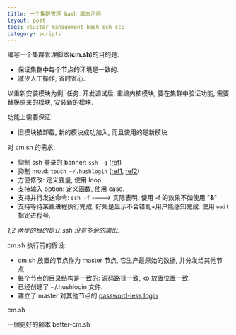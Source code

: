 ```yaml
---
title: 一个集群管理 bash 脚本示例
layout: post
tags: cluster management bash ssh scp
category: scripts
---
```


编写一个集群管理脚本(**cm.sh**)的目的是:

- 保证集群中每个节点的环境是一致的.
- 减少人工操作, 省时省心.


以重新安装模块为例, 任务: 开发调试后, 重编内核模块, 要在集群中验证功能, 需要替换原来的模块, 安装新的模块.

功能上需要保证:

- 旧模块被卸载, 新的模块成功加入, 而且使用的是新模块.


对 cm.sh 的需求:

- 抑制 ssh 登录的 banner: `ssh -q` ([ref](http://serverfault.com/questions/66986/suppressing-ssh-banner-from-openssh-client))
- 抑制 motd: `touch ~/.hushlogin` ([ref1](http://www.debian-administration.org/articles/546), [ref2](http://serverfault.com/questions/36421/stop-ssh-login-from-printing-motd-from-the-client))
- 方便修改: 定义变量, 使用 loop.
- 支持输入 option: 定义函数, 使用 case.
- 支持并行发送命令: `ssh -f` ----> 实际表明, 使用 -f 的效果不如使用 "**&**"
- 支持等待某些进程执行完成, 好处是显示不会错乱+用户能感知完成: 使用 `wait` 指定进程号.


*1,2 两步的目的是让 ssh 没有多余的输出.*  


cm.sh 执行前的假设:

- cm.sh 放置的节点作为 master 节点, 它生产最原始的数据, 并分发给其他节点.
- 每个节点的目录结构是一致的: 源码路径一致, ko 放置位置一致.
- 已经创建了 ~/.hushlogin 文件.
- 建立了 master 对其他节点的 [password-less login](http://rcsg-gsir.imsb-dsgi.nrc-cnrc.gc.ca/documents/internet/node31.html)


cm.sh

<script src="https://gist.github.com/2479091.js"> </script>

一個更好的腳本 better-cm.sh

<script src="https://gist.github.com/2500303.js"> </script>

